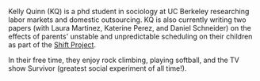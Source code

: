 Kelly Quinn (KQ) is a phd student in sociology at UC Berkeley researching labor markets and domestic outsourcing. KQ is also currently writing two papers (with Laura Martinez, Katerine Perez, and Daniel Schneider) on the effects of parents' unstable and unpredictable scheduling on their children as part of the [Shift Project](https://shift.hks.harvard.edu/). 

In their free time, they enjoy rock climbing, playing softball, and the TV show Survivor (greatest social experiment of all time!). 
